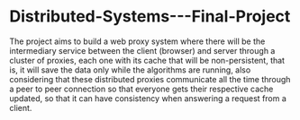 # Distributed-Systems---Final-Project
The project aims to build a web proxy system where there will be the intermediary service between the client (browser) and server through a cluster of proxies, each one with its cache that will be non-persistent, that is, it will save the data only while the algorithms are running, also considering that these distributed proxies communicate all the time through a peer to peer connection so that everyone gets their respective cache updated, so that it can have consistency when answering a request from a client.
